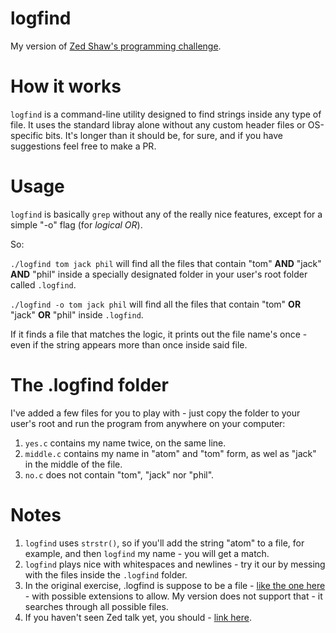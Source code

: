 # logfind
My version of [Zed Shaw's programming challenge](https://learncodethehardway.org/c/).

# How it works
`logfind` is a command-line utility designed to find strings inside any type of file. It uses the standard libray alone without any custom header files or OS-specific bits. It's longer than it should be, for sure, and if you have suggestions feel free to make a PR.

# Usage
`logfind` is basically `grep` without any of the really nice features, except for a simple "-o" flag (for *logical OR*).

So:

`./logfind tom jack phil` will find all the files that contain "tom" **AND** "jack" **AND** "phil" inside a specially designated folder in your user's root folder called `.logfind`.

`./logfind -o tom jack phil` will find all the files that contain "tom" **OR** "jack" **OR** "phil" inside `.logfind`.

If it finds a file that matches the logic, it prints out the file name's once - even if the string appears more than once inside said file.

# The .logfind folder

I've added a few files for you to play with - just copy the folder to your user's root and run the program from anywhere on your computer:

1. `yes.c` contains my name twice, on the same line.
2. `middle.c` contains my name in "atom" and "tom" form, as wel as "jack" in the middle of the file.
3. `no.c` does not contain "tom", "jack" nor "phil".

# Notes

1. `logfind` uses `strstr()`, so if you'll add the string "atom" to a file, for example, and then `logfind` my name -  you will get a match.
2. `logfind` plays nice with whitespaces and newlines - try it our by messing with the files inside the `.logfind` folder.
3. In the original exercise, .logfind is suppose to be a file - [like the one here](https://github.com/zedshaw/learn-c-the-hard-way-lectures/blob/master/ex26/logfind.4/.logfind) - with possible extensions to allow. My version does not support that - it searches through all possible files.
3. If you haven't seen Zed talk yet, you should - [link here](https://vimeo.com/53494258).
